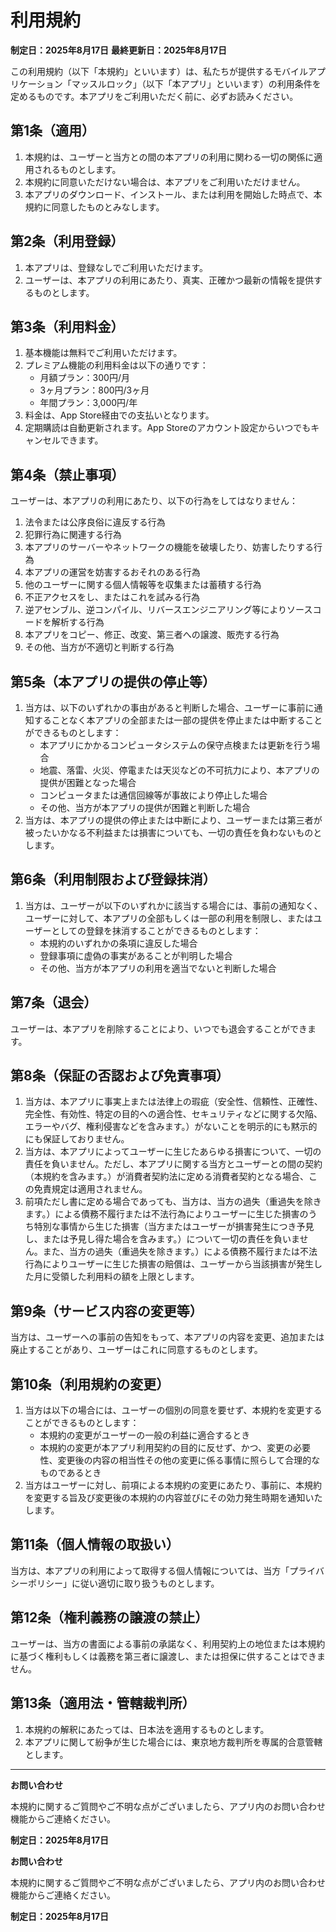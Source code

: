 # 利用規約

**制定日：2025年8月17日**
**最終更新日：2025年8月17日**

この利用規約（以下「本規約」といいます）は、私たちが提供するモバイルアプリケーション「マッスルロック」（以下「本アプリ」といいます）の利用条件を定めるものです。本アプリをご利用いただく前に、必ずお読みください。

## 第1条（適用）

1. 本規約は、ユーザーと当方との間の本アプリの利用に関わる一切の関係に適用されるものとします。
2. 本規約に同意いただけない場合は、本アプリをご利用いただけません。
3. 本アプリのダウンロード、インストール、または利用を開始した時点で、本規約に同意したものとみなします。

## 第2条（利用登録）

1. 本アプリは、登録なしでご利用いただけます。
2. ユーザーは、本アプリの利用にあたり、真実、正確かつ最新の情報を提供するものとします。

## 第3条（利用料金）

1. 基本機能は無料でご利用いただけます。
2. プレミアム機能の利用料金は以下の通りです：
   - 月額プラン：300円/月
   - 3ヶ月プラン：800円/3ヶ月
   - 年間プラン：3,000円/年
3. 料金は、App Store経由での支払いとなります。
4. 定期購読は自動更新されます。App Storeのアカウント設定からいつでもキャンセルできます。

## 第4条（禁止事項）

ユーザーは、本アプリの利用にあたり、以下の行為をしてはなりません：

1. 法令または公序良俗に違反する行為
2. 犯罪行為に関連する行為
3. 本アプリのサーバーやネットワークの機能を破壊したり、妨害したりする行為
4. 本アプリの運営を妨害するおそれのある行為
5. 他のユーザーに関する個人情報等を収集または蓄積する行為
6. 不正アクセスをし、またはこれを試みる行為
7. 逆アセンブル、逆コンパイル、リバースエンジニアリング等によりソースコードを解析する行為
8. 本アプリをコピー、修正、改変、第三者への譲渡、販売する行為
9. その他、当方が不適切と判断する行為

## 第5条（本アプリの提供の停止等）

1. 当方は、以下のいずれかの事由があると判断した場合、ユーザーに事前に通知することなく本アプリの全部または一部の提供を停止または中断することができるものとします：
   - 本アプリにかかるコンピュータシステムの保守点検または更新を行う場合
   - 地震、落雷、火災、停電または天災などの不可抗力により、本アプリの提供が困難となった場合
   - コンピュータまたは通信回線等が事故により停止した場合
   - その他、当方が本アプリの提供が困難と判断した場合
2. 当方は、本アプリの提供の停止または中断により、ユーザーまたは第三者が被ったいかなる不利益または損害についても、一切の責任を負わないものとします。

## 第6条（利用制限および登録抹消）

1. 当方は、ユーザーが以下のいずれかに該当する場合には、事前の通知なく、ユーザーに対して、本アプリの全部もしくは一部の利用を制限し、またはユーザーとしての登録を抹消することができるものとします：
   - 本規約のいずれかの条項に違反した場合
   - 登録事項に虚偽の事実があることが判明した場合
   - その他、当方が本アプリの利用を適当でないと判断した場合

## 第7条（退会）

ユーザーは、本アプリを削除することにより、いつでも退会することができます。

## 第8条（保証の否認および免責事項）

1. 当方は、本アプリに事実上または法律上の瑕疵（安全性、信頼性、正確性、完全性、有効性、特定の目的への適合性、セキュリティなどに関する欠陥、エラーやバグ、権利侵害などを含みます。）がないことを明示的にも黙示的にも保証しておりません。
2. 当方は、本アプリによってユーザーに生じたあらゆる損害について、一切の責任を負いません。ただし、本アプリに関する当方とユーザーとの間の契約（本規約を含みます。）が消費者契約法に定める消費者契約となる場合、この免責規定は適用されません。
3. 前項ただし書に定める場合であっても、当方は、当方の過失（重過失を除きます。）による債務不履行または不法行為によりユーザーに生じた損害のうち特別な事情から生じた損害（当方またはユーザーが損害発生につき予見し、または予見し得た場合を含みます。）について一切の責任を負いません。また、当方の過失（重過失を除きます。）による債務不履行または不法行為によりユーザーに生じた損害の賠償は、ユーザーから当該損害が発生した月に受領した利用料の額を上限とします。

## 第9条（サービス内容の変更等）

当方は、ユーザーへの事前の告知をもって、本アプリの内容を変更、追加または廃止することがあり、ユーザーはこれに同意するものとします。

## 第10条（利用規約の変更）

1. 当方は以下の場合には、ユーザーの個別の同意を要せず、本規約を変更することができるものとします：
   - 本規約の変更がユーザーの一般の利益に適合するとき
   - 本規約の変更が本アプリ利用契約の目的に反せず、かつ、変更の必要性、変更後の内容の相当性その他の変更に係る事情に照らして合理的なものであるとき
2. 当方はユーザーに対し、前項による本規約の変更にあたり、事前に、本規約を変更する旨及び変更後の本規約の内容並びにその効力発生時期を通知いたします。

## 第11条（個人情報の取扱い）

当方は、本アプリの利用によって取得する個人情報については、当方「プライバシーポリシー」に従い適切に取り扱うものとします。

## 第12条（権利義務の譲渡の禁止）

ユーザーは、当方の書面による事前の承諾なく、利用契約上の地位または本規約に基づく権利もしくは義務を第三者に譲渡し、または担保に供することはできません。

## 第13条（適用法・管轄裁判所）

1. 本規約の解釈にあたっては、日本法を適用するものとします。
2. 本アプリに関して紛争が生じた場合には、東京地方裁判所を専属的合意管轄とします。

---

**お問い合わせ**

本規約に関するご質問やご不明な点がございましたら、アプリ内のお問い合わせ機能からご連絡ください。

**制定日：2025年8月17日**

**お問い合わせ**

本規約に関するご質問やご不明な点がございましたら、アプリ内のお問い合わせ機能からご連絡ください。

**制定日：2025年8月17日**
